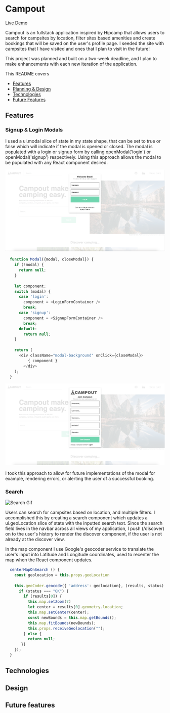 # Campout
[Live Demo](www.camp-out.herokuapp.com)

Campout is an fullstack application inspired by Hipcamp that allows users to search for campsites by location, filter sites based amenities and create bookings that will be saved on the user's profile page. I seeded the site with campsites that I have visited and ones that I plan to visit in the future!

This project was planned and built on a two-week deadline, and I plan to make enhancements with each new iteration of the application.

This README covers

- [Features](features)
- [Planning & Design](Design)
- [Technologies](Technologies)
- [Future Features](Future&%20Features)

## Features

### Signup & Login Modals
I used a ui.modal slice of state in my state shape, that can be set to true or false which will indicate if the modal is opened or closed. The modal is populated with a login or signup form by calling openModal('login') or openModal('signup') respectively. Using this approach allows the modal to be populated with any React component desired.

![Login Modal](app/assets/images/login.png)
```js
  function Modal({modal, closeModal}) {
    if (!modal) {
      return null;
    }

    let component;
    switch (modal) {
      case 'login':
        component = <LoginFormContainer />
        break;
      case 'signup':
        component = <SignupFormContainer />
        break;
      default: 
        return null;
    }

    return (
      <div className="modal-background" onClick={closeModal}>
          { component }
        </div>
    );
  }
```
![Signup Modal](app/assets/images/sign_up.png)

I took this approach to allow for future implementations of the modal for example, rendering errors, or alerting the user of a successful booking.

### Search
![Search Gif](app/assets/images/search_final.gif)

Users can search for campsites based on location, and multiple filters. I accomplished this by creating a search component which updates a ui.geoLocation slice of state with the inputted search text. Since the search field lives in the navbar across all views of my application, I  push (/discover) on to the user's history to render the discover component, if the user is not already at the discover view.

In the map component I use Google's geocoder service to translate the user's input into Latitude and Longitude coordinates, used to recenter the map when the React component updates.

```js
  centerMapOnSearch () {
    const geolocation = this.props.geoLocation
    
    this.geoCoder.geocode({ 'address': geolocation}, (results, status) => {
      if (status === "OK") {
        if (results[0]) {
          this.map.setZoom(7)
          let center = results[0].geometry.location;
          this.map.setCenter(center);
          const newBounds = this.map.getBounds();
          this.map.fitBounds(newBounds);
          this.props.receiveGeolocation("");
        } else {
          return null;
       }}
    });
  }
```
## Technologies


## Design

## Future features